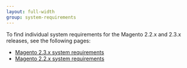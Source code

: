 ```yaml
---
layout: full-width
group: system-requirements
---
```


To find individual system requirements for the Magento 2.2.x and 2.3.x releases, see the following pages:

* [Magento 2.3.x system requirements](https://devdocs.magento.com/guides/v2.3/install-gde/system-requirements.html)
* [Magento 2.2.x system requirements](https://devdocs.magento.com/guides/v2.2/install-gde/system-requirements.html)
